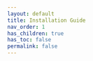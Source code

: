 ```yaml
---
layout: default
title: Installation Guide
nav_order: 1
has_children: true
has_toc: false
permalink: false
---
```

